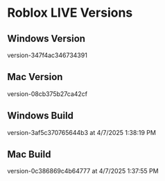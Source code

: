 # Roblox LIVE Versions

## Windows Version
version-347f4ac346734391

## Mac Version
version-08cb375b27ca42cf

## Windows Build
version-3af5c370765644b3 at 4/7/2025 1:38:19 PM

## Mac Build
version-0c386869c4b64777 at 4/7/2025 1:37:55 PM